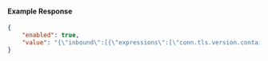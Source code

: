 <!-- Code generated for API Clients. DO NOT EDIT. -->

#### Example Response

```json
{
	"enabled": true,
	"value": "{\"inbound\":[{\"expressions\":[\"conn.tls.version.contains('1.3')\"],\"name\":\"AllowTLS1.3\",\"actions\":[{\"type\":\"log\",\"config\":{\"metadata\":{\"message\":\"Invalid TLS Version\",\"edgeId\":\"edgtls_2lCrWaccC7QNCD4Wu7wb7srWEkh\"}}},{\"type\":\"deny\"}]}]}"
}
```
